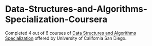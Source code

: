 # Data-Structures-and-Algorithms-Specialization-Coursera
Completed 4 out of 6 courses of [Data Structures and Algorithms Specialization](https://www.coursera.org/specializations/data-structures-algorithms) offered by University of California San Diego.

